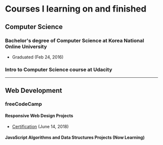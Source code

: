 # Courses I learning on and finished

## Computer Science

### Bachelor's degree of Computer Science at Korea National Online University
* Graduated (Feb 24, 2016)

### Intro to Computer Science course at Udacity

********

## Web Development

### freeCodeCamp

#### Responsive Web Design Projects
* [Certification](https://freecodecamp.org/certification/stollener/responsive-web-design) (June 14, 2018)

#### JavaScript Algorithms and Data Structures Projects (Now Learning)